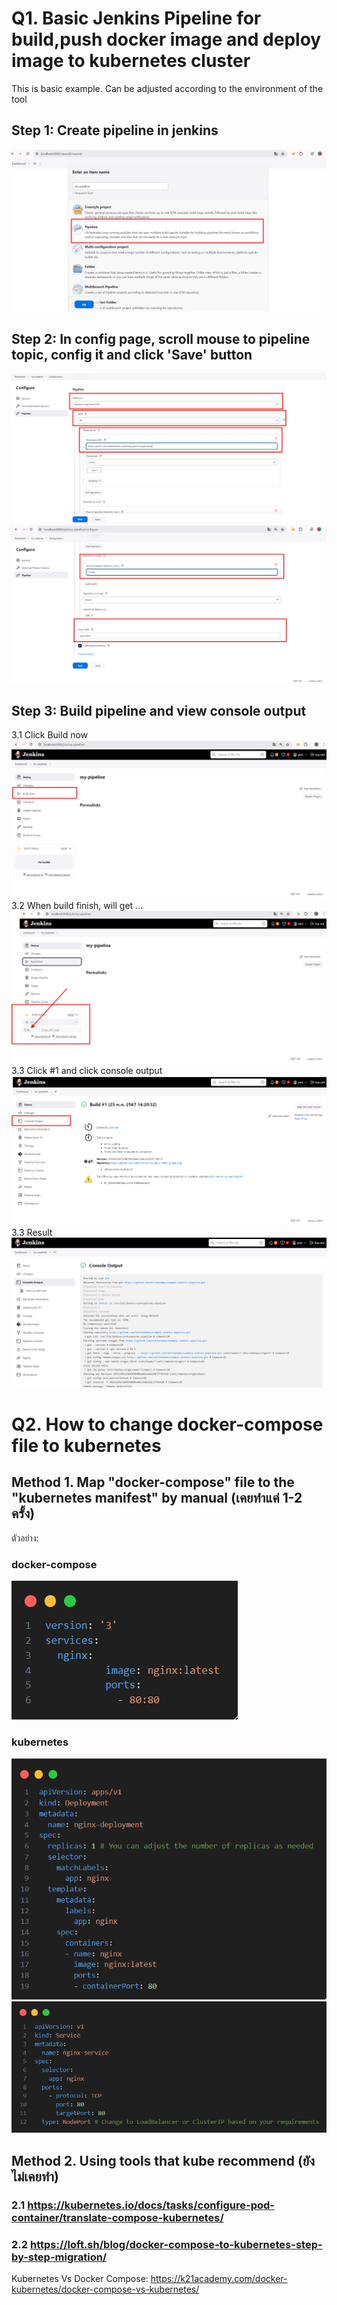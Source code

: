# Q1. Basic Jenkins Pipeline for build,push docker image and deploy image to kubernetes cluster

This is basic example. Can be adjusted according to the environment of the tool

## Step 1: Create pipeline in jenkins
![Local Image](img/create-pipeline.png)
## Step 2: In config page, scroll mouse to pipeline topic, config it and click 'Save' button
![Local Image](img/config-1.png)
![Local Image](img/config-2.png)
## Step 3: Build pipeline and view console output
3.1 Click Build now
![Local Image](img/build-now.png)
3.2 When build finish, will get ...
![Local Image](img/result-build-now.png)
3.3 Click #1 and click console output 
![Local Image](img/console-output1.png)
3.3 Result
![Local Image](img/result.png)

# Q2. How to change docker-compose file to kubernetes
## Method 1. Map "docker-compose" file to the "kubernetes manifest" by manual (เคยทำแค่ 1-2 ครั้ง)
ตัวอย่าง:
### docker-compose
![Local Image](img/docker-compose.png)
### kubernetes
![Local Image](img/deployment-kube1.png)
![Local Image](img/service-kube.png)
## Method 2. Using tools that kube recommend (ยังไม่เคยทำ)
### 2.1 https://kubernetes.io/docs/tasks/configure-pod-container/translate-compose-kubernetes/
### 2.2 https://loft.sh/blog/docker-compose-to-kubernetes-step-by-step-migration/

Kubernetes Vs Docker Compose: https://k21academy.com/docker-kubernetes/docker-compose-vs-kubernetes/
